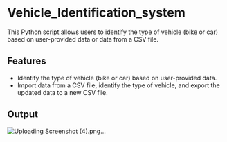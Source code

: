 # Vehicle_Identification_system
This Python script allows users to identify the type of vehicle (bike or car) based on user-provided data or data from a CSV file.

## Features

- Identify the type of vehicle (bike or car) based on user-provided data.
- Import data from a CSV file, identify the type of vehicle, and export the updated data to a new CSV file.

## Output

![Uploading Screenshot (4).png…]()

